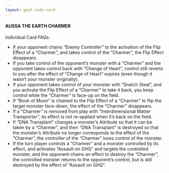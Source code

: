 ```yaml
---
layout: goat-indv-card
---
```


#### AUSSA THE EARTH CHARMER

Individual Card FAQs:

*   If your opponent chains “Enemy Controller” to the activation of the Flip Effect of a “Charmer”, and takes control of the “Charmer”, the Flip Effect disappears.
*   If you take control of the opponent’s monster with a “Charmer” and the opponent takes control back with “Change of Heart”, control still reverts to you after the effect of “Change of Heart” expires (even though it wasn’t your monster originally).
*   If your opponent takes control of your monster with “Snatch Steal”, and you activate the Flip Effect of a “Charmer” to take it back, you keep control while the “Charmer” is face-up on the field.
*   If “Book of Moon” is chained to the Flip Effect of a “Charmer” to flip the target monster face-down, the effect of the “Charmer” disappears.
*   If a “Charmer” is removed from play with “Interdimensional Matter Transporter”, its effect is not re-applied when it’s back on the field.
*   If “DNA Transplant” changes a monster’s Attribute so that it can be taken by a “Charmer”, and then “DNA Transplant” is destroyed so that the monster’s Attribute no longer corresponds to the effect of the “Charmer”, the controller of the “Charmer” loses control of the monster.
*   If the turn player controls a “Charmer” and a monster controlled by its effect, and activates “Assault on GHQ” and targets the controlled monster, and the opponent chains an effect to destroy the “Charmer”, the controlled monster returns to the opponent’s control, but is still destroyed by the effect of “Assault on GHQ”.